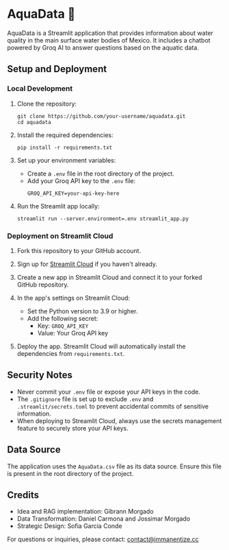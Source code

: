 # AquaData 🌊

AquaData is a Streamlit application that provides information about water quality in the main surface water bodies of Mexico. It includes a chatbot powered by Groq AI to answer questions based on the aquatic data.

## Setup and Deployment

### Local Development

1. Clone the repository:
   ```
   git clone https://github.com/your-username/aquadata.git
   cd aquadata
   ```

2. Install the required dependencies:
   ```
   pip install -r requirements.txt
   ```

3. Set up your environment variables:
   - Create a `.env` file in the root directory of the project.
   - Add your Groq API key to the `.env` file:
     ```
     GROQ_API_KEY=your-api-key-here
     ```

4. Run the Streamlit app locally:
   ```
   streamlit run --server.environment=.env streamlit_app.py
   ```

### Deployment on Streamlit Cloud

1. Fork this repository to your GitHub account.

2. Sign up for [Streamlit Cloud](https://streamlit.io/cloud) if you haven't already.

3. Create a new app in Streamlit Cloud and connect it to your forked GitHub repository.

4. In the app's settings on Streamlit Cloud:
   - Set the Python version to 3.9 or higher.
   - Add the following secret:
     - Key: `GROQ_API_KEY`
     - Value: Your Groq API key

5. Deploy the app. Streamlit Cloud will automatically install the dependencies from `requirements.txt`.

## Security Notes

- Never commit your `.env` file or expose your API keys in the code.
- The `.gitignore` file is set up to exclude `.env` and `.streamlit/secrets.toml` to prevent accidental commits of sensitive information.
- When deploying to Streamlit Cloud, always use the secrets management feature to securely store your API keys.

## Data Source

The application uses the `AquaData.csv` file as its data source. Ensure this file is present in the root directory of the project.

## Credits

- Idea and RAG implementation: Gibrann Morgado
- Data Transformation: Daniel Carmona and Jossimar Morgado
- Strategic Design: Sofia Garcia Conde

For questions or inquiries, please contact: contact@immanentize.cc
